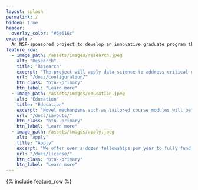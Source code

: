 ```yaml
---
layout: splash
permalink: /
hidden: true
header:
  overlay_color: "#5e616c"
excerpt: >
  An NSF-sponsored project to develop an innovative graduate program that brings together engineering, computer science, social science, business and medicine to harness the power of data science. 
feature_row:
  - image_path: /assets/images/research.jpeg
    alt: "Research"
    title: "Research"
    excerpt: "The project will apply data science to address critical needs in power, transportation, healthcare and communications."
    url: "/docs/configuration/"
    btn_class: "btn--primary"
    btn_label: "Learn more"
  - image_path: /assets/images/education.jpeg
    alt: "Education"
    title: "Education"
    excerpt: "Novel mechanisms such as tailored course modules will better equip students with a broad perspective on the interplay between areas traditionally treated disparately in a STEM graduate curriculum."
    url: "/docs/layouts/"
    btn_class: "btn--primary"
    btn_label: "Learn more"
  - image_path: /assets/images/apply.jpeg
    alt: "Apply"
    title: "Apply"
    excerpt: "We offer over a dozen fellowships per year to fully fund students applying to graduate programs in Business, Economics, Engineering, Computer Science, and other disciplines. Fill out an application to get started now!"
    url: "/docs/license/"
    btn_class: "btn--primary"
    btn_label: "Learn more"      
---
```


{% include feature_row %}
